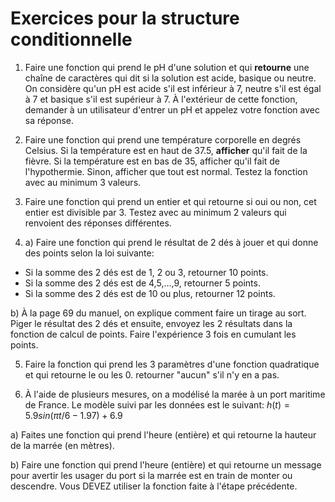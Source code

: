 # Exercices pour la structure conditionnelle

1. Faire une fonction qui prend le pH d'une solution et qui **retourne** une chaîne de caractères qui dit si la solution est acide, basique ou neutre. On considère qu'un pH est acide s'il est inférieur à 7, neutre s'il est égal à 7 et basique s'il est supérieur à 7. À l'extérieur de cette fonction, demander à un utilisateur d'entrer un pH et appelez votre fonction avec sa réponse.

2. Faire une fonction qui prend une température corporelle en degrés Celsius. Si la température est en haut de 37.5, **afficher** qu'il fait de la fièvre. Si la température est en bas de 35, afficher qu'il fait de l'hypothermie. Sinon, afficher que tout est normal. Testez la fonction avec au minimum 3 valeurs.

3. Faire une fonction qui prend un entier et qui retourne si oui ou non, cet entier est divisible par 3. Testez avec au minimum 2 valeurs qui renvoient des réponses différentes.

4. a) Faire une fonction qui prend le résultat de 2 dés à jouer et qui donne des points selon la loi suivante:
- Si la somme des 2 dés est de 1, 2 ou 3, retourner 10 points. 
- Si la somme des 2 dés est de 4,5,...,9, retourner 5 points.
- Si la somme des 2 dés est de 10 ou plus, retourner 12 points.

b) À la page 69 du manuel, on explique comment faire un tirage au sort. Piger le résultat des 2 dés et ensuite, envoyez les 2 résultats dans la fonction de calcul de points. Faire l'expérience 3 fois en cumulant les points.


5. Faire la fonction qui prend les 3 paramètres d'une fonction quadratique et qui retourne le ou les 0. retourner "aucun" s'il n'y en a pas.


6. À l'aide de plusieurs mesures, on a modélisé la marée à un port maritime de France. Le modèle suivi par les données est le suivant: $h(t)=5.9sin(\pi t/6 -1.97) +6.9$

a) Faites une fonction qui prend l'heure (entière) et qui retourne la hauteur de la marrée (en mètres).

b) Faire une fonction qui prend l'heure (entière) et qui retourne un message pour avertir les usager du port si la marrée est en train de monter ou descendre. Vous DEVEZ utiliser la fonction faite à l'étape précédente.






